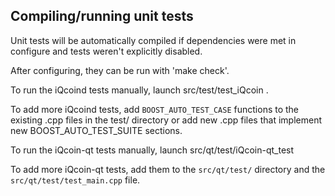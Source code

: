 Compiling/running unit tests
------------------------------------

Unit tests will be automatically compiled if dependencies were met in configure
and tests weren't explicitly disabled.

After configuring, they can be run with 'make check'.

To run the iQcoind tests manually, launch src/test/test_iQcoin .

To add more iQcoind tests, add `BOOST_AUTO_TEST_CASE` functions to the existing
.cpp files in the test/ directory or add new .cpp files that
implement new BOOST_AUTO_TEST_SUITE sections.

To run the iQcoin-qt tests manually, launch src/qt/test/iQcoin-qt_test

To add more iQcoin-qt tests, add them to the `src/qt/test/` directory and
the `src/qt/test/test_main.cpp` file.
